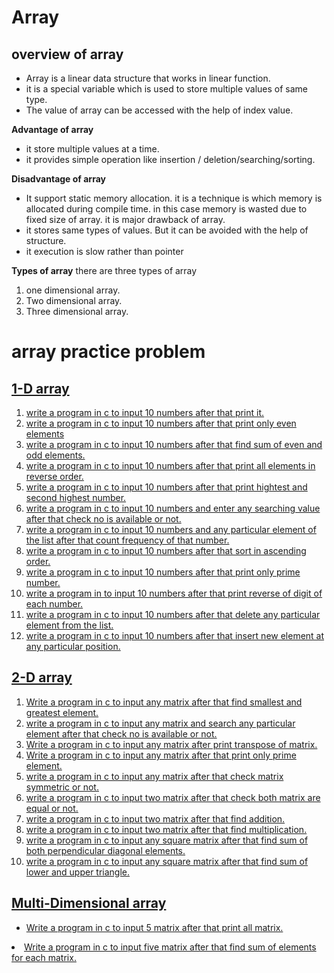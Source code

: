 <h1>Array</h1>
<h2>overview of array</h2>
<ul>
<!-- overview of array -->
<li>Array is a linear data structure that works in linear function.</li>
<li>it is a special variable which is used to store multiple values of same type.</li>
<li>The value of array can be accessed with the help of index value.</li>
</ul>
<!-- advantage of array -->
<b>Advantage of array</b>
<ul>
<li>it store multiple values at a time.</li>
<li>it provides simple operation like insertion / deletion/searching/sorting.</li>
</ul>
<!-- disadvantage of array -->
<b>Disadvantage of array</b>
<ul>
<li>It support static memory allocation. it is a technique is which memory is allocated during compile time. in this case memory is wasted due to fixed size of array. it is major drawback of array.</li>
<li>it stores same types of values. But it can be avoided with the help of structure. </li>
<li>it execution is slow rather than pointer</li>
</ul>
<!-- types of array -->
<b>Types of array</b>
there are three types of array
<ol>
<li>one dimensional array.</li>
<li>Two dimensional array.</li>
<li>Three dimensional array.</li>
</ol>

<!-- 1-D array -->
# array practice problem
<h2><a href="1-d array">1-D array</a></h2>
<ol>
<li><a href="1-d array\1.c">write a program in c to input 10 numbers after that print it.</a></li>
<li><a href="1-d array\2.c">write a program in c to input 10 numbers after that print only even elements</a></li>
<li><a href="1-d array\3.c">write a program in c to input 10 numbers after that find sum of even and odd elements.</a></li>
<li><a href="1-d array\4.c">write a program in c to input 10 numbers after that print all elements in reverse order.</a></li>
<li><a href="1-d array\5.c">write a program in c to input 10 numbers after that print hightest and second highest number.</a></li>
<li><a href="1-d array\6.c">write a program in c to input 10 numbers and enter any searching value after that check no is available or not.</a></li>
<li><a href="1-d array\7.c">write a program in c to input 10 numbers and any particular element of the list after that count frequency of that number.</a></li>
<li><a href="1-d array\8.c">write a program in c to input 10 numbers after that sort in ascending order.</a></li>
<li><a href="1-d array\9.c">write a program in c to input 10 numbers after that print only prime number.</a></li>
<li><a href="1-d array\10.c">write a program in  to input 10 numbers after that print reverse of digit of each number.</a></li>
<li><a href="1-d array\11.c">write a program in c to input 10 numbers after that delete any particular element from the list.</a></li>
<li><a href="1-d array\12.c">write a program in c to input 10 numbers after that insert new element at any particular position.</a></li>
</ol>

<!-- 2-D array -->

<h2><a href="2-D array">2-D array</a></h2>
<ol>
<li><a href="2-D array/1.c">Write a program in c to input any matrix after that find smallest and greatest element.</a></li>

<li><a href="2-D array/2.c">write a program in c to input any matrix and search any particular element after that check no is available or not.</a></li>

<li><a href="2-D array/3.c">Write a program in c to input any matrix after print transpose of matrix.</a></li>

<li><a href="2-D array/4.c">Write a program in c to input any matrix after that print only prime element.</a></li>

<li><a href="2-D array/5.c">write a program in c to input any matrix  after that check matrix symmetric or not.</a></li>

<li><a href="2-D array/6.c">write a program in c to input two matrix after that check both matrix are equal or not.</a></li>

<li><a href="2-D array/7.c">write a program in c to input two matrix after that find addition.</a></li>

<li><a href="2-D array/8.c">write a program in c to input two matrix after that find multiplication.</a></li>

<li><a href="2-D array/9.c">write a program in c to input any square matrix after that find sum of both perpendicular diagonal elements.</a></li>

<li><a href="2-D array/10.c">write a program in c to input any square matrix after that find sum of lower and upper triangle.</a></li>

</ol>

<!-- Multi dimensional array -->
<h2><a href="multi-D array">Multi-Dimensional array </a></h2>
<ul>
<li><a href="multi-D array/M1.c">Write a program in c to input 5 matrix after that print all matrix.</a></li>
</ul>
<li><a href="multi-D array/M2.c">Write a program in c to input five matrix after that find sum of elements for each matrix.</a></li>